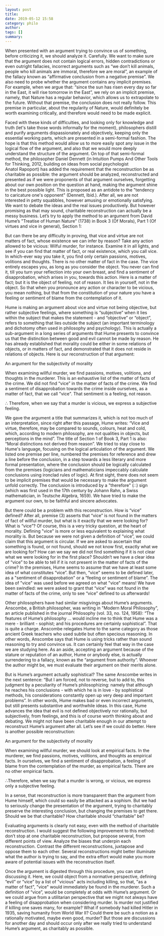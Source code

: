 ```yaml
---
layout: post
title: 
date: 2019-05-12 15:58
category: philo
author: 
tags: []
summary: 
---
```

When presented with an argument trying to convince us of something, before criticizing it, we should analyze it. Carefully. We want to make sure that the argument does not contain logical errors, hidden contradictions or even outright fallacies, incorrect arguments such as “we don’t kill animals, people who kill animals are immoral, therefore we are moral”, an example of the fallacy known as “affirmative conclusion from a negative premise”. We also need to probe whether the argument contains any implicit premises. For example, when we argue that: “since the sun has risen every day so far in the East, it will rise tomorrow in the East”, we rely on an implicit premise, namely, that Nature has a regular behavior, which allows us to extrapolate to the future. Without that premise, the conclusion does not really follow. This premise in particular, about the regularity of Nature, would definitely be worth examining critically, and therefore would need to be made explicit.

Faced with these kinds of difficulties, and looking only for knowledge and truth (let's take those words informally for the moment), philosophers distill and purify arguments dispassionately and objectively, keeping only the essential working parts, which are presented in a semi-formal fashion. The hope is that this method would allow us to more easily spot any issue in the logical flow of the argument, and also that we would more deeply understand the structure of the argument. On top of that semi-formal method, the philosopher Daniel Dennett (in Intuition Pumps And Other Tools for Thinking, 2012, building on ideas from social psychologist Anatol Rapoport) has added the requirement that the reconstruction be as charitable as possible: the argument should be analyzed, reconstructed and presented as if we were proponents of that argument ourselves, forgetting about our own position on the question at hand, making the argument shine in the best possible light. This is proposed as an antidote to the "tendency to caricature one's opponent" (Dennett, Ibid.). After all, we are not interested in petty squabbles, however amusing or emotionally satisfying. We want to debate the ideas and the real issues productively. But however promising as that may sound, charitable reconstruction can actually be a messy business. Let’s try to apply the method to an argument from David Hume’s "Treatise of Human Nature" (1738) in Book 3 (Of Morals), Part 1 (Of virtues and vice in general), Section 1:

But can there be any difficulty in proving, that vice and virtue are not matters of fact, whose existence we can infer by reason? Take any action allowed to be vicious: Wilful murder, for instance. Examine it in all lights, and see if you can find that matter of fact, or real existence, which you call vice. In which-ever way you take it, you find only certain passions, motives, volitions and thoughts. There is no other matter of fact in the case. The vice entirely escapes you, as long as you consider the object. You never can find it, till you turn your reflection into your own breast, and find a sentiment of disapprobation, which arises in you, towards this action. Here is a matter of fact; but it is the object of feeling, not of reason. It lies in yourself, not in the object. So that when you pronounce any action or character to be vicious, you mean nothing, but that from the constitution of your nature you have a feeling or sentiment of blame from the contemplation of it.

Hume is making an argument about vice and virtue not being objective, but rather subjective feelings, where something is “subjective” when it lies within the subject that makes the statement - and “objective” or “object”, refers to something that lies outside the subject (an important terminology and dichotomy often used in philosophy and psychology). This is actually a sub-argument in a long series of arguments that Hume presents to convince us that the distinction between good and evil cannot be made by reason. He has already established that morality could be either in some relations of objects, or in matters of fact, and demonstrated that it does not reside in relations of objects. Here is our reconstruction of that argument:

An argument for the subjectivity of morality

When examining willful murder, we find passions, motives, volitions, and thoughts in the murderer.
This is an exhaustive list of the matter of facts of the crime.
We did not find “vice” in the matter of facts of the crime.
We find a sentiment of disapprobation towards the crime inside ourselves, as a matter of fact, that we call "vice".
That sentiment is a feeling, not reason.


∴ Therefore, when we say that a murder is vicious, we express a subjective feeling.

We gave the argument a title that summarizes it, which is not too much of an interpretation, since right after this passage, Hume writes: “Vice and virtue, therefore, may be compared to sounds, colours, heat and cold, which, according to modern philosophy, are not qualities in objects, but perceptions in the mind”. The title of Section 1 of Book 3, Part 1 is also: “Moral distinctions not derived from reason”. We tried to stay close to Hume's language, focusing on the logical articulation of the argument. We listed one premise per line, numbered the premises for reference and drew a line before the conclusion, in a step towards a less literary and more formal presentation, where the conclusion should be logically calculated from the premises (logicians and mathematicians impeccably calculate conclusions using ironclad rules of logic). At first sight, there does not seem to be implicit premises that would be necessary to make the argument unfold correctly. The conclusion is introduced by a "therefore" (∴) sign (which was first used in the 17th century by Johann Rahn, a Swiss mathematician, in Teutsche Algebra, 1659). We have tried to make the argument our own, to be faithful and sincere advocates.

But there could be a problem with this reconstruction. How is “vice” defined? After all, premise (3) asserts that “vice” is not found in the matters of fact of willful murder, but what is it exactly that we were looking for? What is “vice”? Of course, this is a very tricky question, at the heart of morality. Defining "vice" is more or less equivalent to explaining what morality is. But because we were not given a definition of “vice”, we could claim that this argument is circular. If we are asked to ascertain that something is found, or not found, should we not know first, exactly what we are looking for? How can we say we did not find something if it is not clear what we were looking for in the first place? Shouldn’t we have a clear idea of “vice” to be able to tell if it is not present in the matter of facts of the crime? In the premises, Hume seems to assume that we have at least some idea of what constitutes “vice”. But then, “vice" seems to be defined later, as a "sentiment of disapprobation" or a “feeling or sentiment of blame”. The idea of "vice" was used before we agreed on what "vice" means! We have been swindled: we were asked to grant that “vice” was not found in the matter of facts of the crime, only to see “vice” defined to us afterwards!

Other philosophers have had similar misgivings about Hume’s arguments. Anscombe, a British philosopher, was writing in "Modern Moral Philosophy", an article published in the journal Philosophy (vol. 33, no. 124, 1958): “The features of Hume’s philosophy … would incline me to think that Hume was a mere - brilliant - sophist; and his procedures are certainly sophistical”. That is quite a charge. Anscombe relegates Hume to the same category as those ancient Greek teachers who used subtle but often specious reasoning. In other words, Anscombe says that Hume is using tricks rather than sound reasoning to try and convince us. It can certainly feel that way in the case we are studying here. As an aside, accepting an argument because of the stature or reputation of an author, Hume or anybody else, is actually surrendering to a fallacy, known as the “argument from authority”. Whoever the author might be, we must evaluate their argument on their merits alone.

But is Hume’s argument actually sophistical? The same Anscombe writes in the next sentence: “But I am forced, not to reverse, but to add to, this judgment by a peculiarity of Hume’s philosophizing: namely that although he reaches his conclusions - with which he is in love - by sophistical methods, his considerations constantly open up very deep and important problems”. In other words, Hume makes bad or even incorrect arguments, but still presents substantive and worthwhile ideas. In this case, Hume advances the idea that evil is not defined objectively nor rationally, but subjectively, from feelings, and this is of course worth thinking about and debating. We might not have been charitable enough in our attempt to reconstruct Hume’s argument after all. Let’s see if we could do better. Here is another possible reconstruction:

An argument for the subjectivity of morality

When examining willful murder, we should look at empirical facts.
In the murderer, we find passions, motives, volitions, and thoughts as empirical facts.
In ourselves, we find a sentiment of disapprobation, a feeling of blame from the contemplation of the murder, as empirical facts.
There are no other empirical facts.


∴Therefore, when we say that a murder is wrong, or vicious, we express only a subjective feeling.

In a sense, that reconstruction is more transparent than the argument from Hume himself, which could so easily be attacked as a sophism. But we had to seriously change the presentation of the argument, trying to charitably preserve the interesting conclusion, but changing the premises to get there. Should we be that charitable? How charitable should “charitable” be?

Evaluating arguments is clearly not easy, even with the method of charitable reconstruction. I would suggest the following improvement to this method: don’t stop at one charitable reconstruction, but propose several, from different points of view. Analyze the biases that underpin each reconstruction. Contrast the different reconstructions, juxtapose and oppose them to each other. Several reconstructions might better illuminate what the author is trying to say, and the extra effort would make you more aware of potential issues with the reconstruction itself.

Once the argument is digested through this procedure, you can start discussing it. Here, we could object from a normative perspective, defining “evil” or “vice” by a list of "vicious" acts including killing, so that, "as a matter of fact", "vice" would immediately be found in the murderer. Such a definition of “vice”, would be completely at odds with Hume’s argument. Or we could argue from a utilitarian perspective that we might not always have a feeling of disapprobation when considering murder. Is murder not justified if killing one saves many, for example? What if somebody had killed Hitler in 1935, saving humanity from World War II? Could there be such a notion as a rationally motivated, maybe even good, murder? But those are discussions for another day and should occur only after we really tried to understand Hume’s argument, as charitably as possible.
